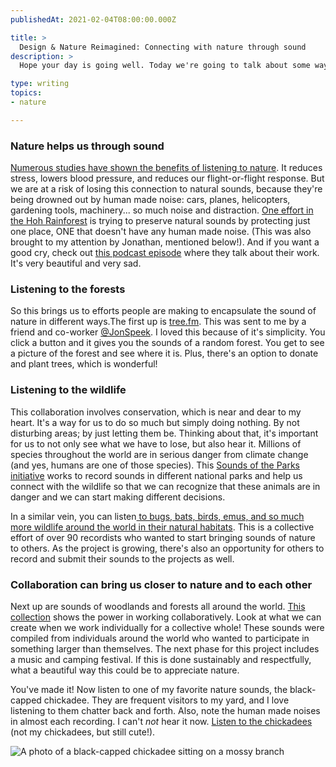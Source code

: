 ```yaml
---
publishedAt: 2021-02-04T08:00:00.000Z

title: >
  Design & Nature Reimagined: Connecting with nature through sound
description: >
  Hope your day is going well. Today we're going to talk about some ways people are using sound to connect with nature. 

type: writing
topics:
- nature

---
```


### **Nature helps us through sound**

[Numerous studies have shown the benefits of listening to nature](https://www.sciencedaily.com/releases/2017/03/170330132354.htm). It reduces stress, lowers blood pressure, and reduces our flight-or-flight response. But we are at a risk of losing this connection to natural sounds, because they're being drowned out by human made noise: cars, planes, helicopters, gardening tools, machinery... so much noise and distraction. [One effort in the Hoh Rainforest](https://onesquareinch.org/about/) is trying to preserve natural sounds by protecting just one place, ONE that doesn't have any human made noise. (This was also brought to my attention by Jonathan, mentioned below!). And if you want a good cry, check out [this podcast episode](https://www.npr.org/2018/08/10/633201540/are-you-listening-hear-what-uninterrupted-silence-sounds-like) where they talk about their work. It's very beautiful and very sad. 



### **Listening to the forests**

So this brings us to efforts people are making to encapsulate the sound of nature in different ways.The first up is [tree.fm](https://www.tree.fm/). This was sent to me by a friend and co-worker [@JonSpeek](https://twitter.com/JonSpeek). I loved this because of it's simplicity. You click a button and it gives you the sounds of a random forest. You get to see a picture of the forest and see where it is. Plus, there's an option to donate and plant trees, which is wonderful!



### **Listening to the wildlife**

This collaboration involves conservation, which is near and dear to my heart. It's a way for us to do so much but simply doing nothing. By not disturbing areas; by just letting them be. Thinking about that, it's important for us to not only see what we have to lose, but also hear it. Millions of species throughout the world are in serious danger from climate change (and yes, humans are one of those species). This [Sounds of the Parks initiative](https://sites.warnercnr.colostate.edu/soundandlightecologyteam/listen/) works to record sounds in different national parks and help us connect with the wildlife so that we can recognize that these animals are in danger and we can start making different decisions.

In a similar vein, you can listen[ to bugs, bats, birds, emus, and so much more wildlife around the world in their natural habitats](https://www.naturesoundmap.com/). This is a collective effort of over 90 recordists who wanted to start bringing sounds of nature to others. As the project is growing, there's also an opportunity for others to record and submit their sounds to the projects as well.

### **Collaboration can bring us closer to nature and to each other** 

Next up are sounds of woodlands and forests all around the world. [This collection](https://timberfestival.org.uk/soundsoftheforest-soundmap/) shows the power in working collaboratively. Look at what we can create when we work individually for a collective whole! These sounds were compiled from individuals around the world who wanted to participate in something larger than themselves. The next phase for this project includes a music and camping festival. If this is done sustainably and respectfully, what a beautiful way this could be to appreciate nature.



You've made it! Now listen to one of my favorite nature sounds, the black-capped chickadee. They are frequent visitors to my yard, and I love listening to them chatter back and forth. Also, note the human made noises in almost each recording. I can't _not_ hear it now. [Listen to the chickadees](https://www.allaboutbirds.org/guide/Black-capped_Chickadee/sounds#) (not my chickadees, but still cute!).

![A photo of a black-capped chickadee sitting on a mossy branch](https://cdn.sanity.io/images/xq50spjj/production/61ec14d1706a77aaffa8b030e9684841b20289f1-1100x734.jpg)